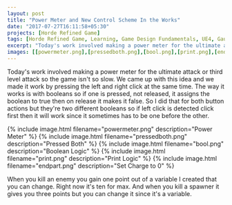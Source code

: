 ```yaml
---
layout: post
title: "Power Meter and New Control Scheme In the Works"
date: "2017-07-27T16:11:58+05:30"
projects: [Horde Refined Game]
tags: [Horde Refined Game, Learning, Game Design Fundamentals, UE4, Gauntlet, Hyrule Warriors, Controls, Attack Design, Meters, Programming Fundamentals]
excerpt: "Today's work involved making a power meter for the ultimate attack or third level attack so the game isn't so slow."
images: [[powermeter.png],[pressedboth.png],[bool.png],[print.png],[endpart.png]]
---
```


Today's work involved making a power meter for the ultimate attack or third level attack so the game isn't so slow. We came up with this idea and we made it work by pressing the left and right click at the same time. The way it works is with booleans so if one is pressed, not released, it assigns the boolean to true then on release it makes it false. So I did that for both button actions but they're two different booleans so if left click is detected click first then it will work since it sometimes has to be one before the other. 

{% include image.html filename="powermeter.png" description="Power Meter" %}
{% include image.html filename="pressedboth.png" description="Pressed Both" %}
{% include image.html filename="bool.png" description="Boolean Logic" %}
{% include image.html filename="print.png" description="Print Logic" %}
{% include image.html filename="endpart.png" description="Set Charge to 0" %}

When you kill an enemy you gain one point out of a variable I created that you can change. Right now it's ten for max. And when you kill a spawner it gives you three points but you can change it since it's a variable.